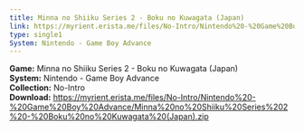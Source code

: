 ```yaml
---
title: Minna no Shiiku Series 2 - Boku no Kuwagata (Japan)
link: https://myrient.erista.me/files/No-Intro/Nintendo%20-%20Game%20Boy%20Advance/Minna%20no%20Shiiku%20Series%202%20-%20Boku%20no%20Kuwagata%20(Japan).zip
type: single1
System: Nintendo - Game Boy Advance
---
```

<b>Game:</b> Minna no Shiiku Series 2 - Boku no Kuwagata (Japan)<br>
<b>System:</b> Nintendo - Game Boy Advance<br>
<b>Collection:</b> No-Intro<br>
<b>Download:</b> https://myrient.erista.me/files/No-Intro/Nintendo%20-%20Game%20Boy%20Advance/Minna%20no%20Shiiku%20Series%202%20-%20Boku%20no%20Kuwagata%20(Japan).zip